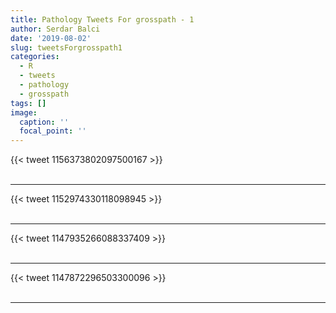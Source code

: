 ```yaml
---
title: Pathology Tweets For grosspath - 1
author: Serdar Balci
date: '2019-08-02'
slug: tweetsForgrosspath1
categories:
  - R
  - tweets
  - pathology
  - grosspath
tags: []
image:
  caption: ''
  focal_point: ''
---
```



{{< tweet 1156373802097500167 >}}
<br>
<br>
<hr>
{{< tweet 1152974330118098945 >}}
<br>
<br>
<hr>
{{< tweet 1147935266088337409 >}}
<br>
<br>
<hr>
{{< tweet 1147872296503300096 >}}
<br>
<br>
<hr>
